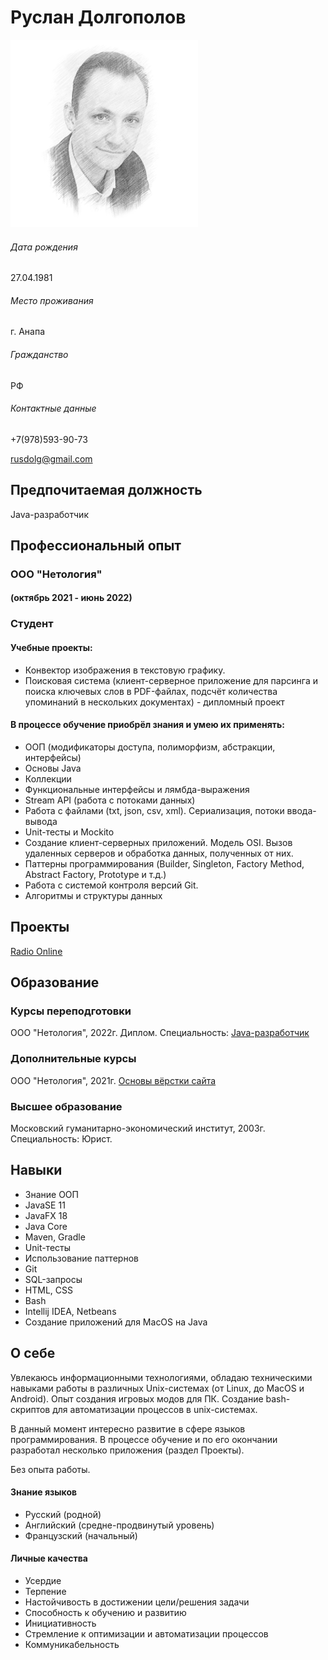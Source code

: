# Руслан Долгополов
![](img/me.png)
###### Дата рождения
27.04.1981
###### Место проживания
г. Анапа
###### Гражданство
РФ
###### Контактные данные
+7(978)593-90-73

rusdolg@gmail.com
## Предпочитаемая должность
Java-разработчик
## Профессиональный опыт
### ООО "Нетология" 
#### (октябрь 2021 - июнь 2022)
### Студент

#### Учебные проекты:
- Конвектор изображения в текстовую графику.
- Поисковая система (клиент-серверное приложение для парсинга и поиска ключевых слов в PDF-файлах, подсчёт количества упоминаний в нескольких
документах) - дипломный проект
#### В процессе обучение приобрёл знания и умею их применять:
- ООП (модификаторы доступа, полиморфизм, абстракции, интерфейсы)
- Основы Java
- Коллекции 
- Функциональные интерфейсы и лямбда-выражения
- Stream API (работа с потоками данных)
- Работа с файлами (txt, json, csv, xml). Сериализация, потоки ввода-вывода
- Unit-тесты и Mockito
- Создание клиент-серверных приложений. Модель OSI. Вызов удаленных серверов и обработка данных, полученных от них.
- Паттерны программирования (Builder, Singleton, Factory Method, Abstract Factory, Prototype и т.д.)
- Работа с системой контроля версий Git. 
- Алгоритмы и структуры данных
## Проекты
[Radio Online](https://github.com/RusMansur/RadioOnline)
## Образование
### Курсы переподготовки
ООО "Нетология", 2022г. Диплом. Специальность: [Java-разработчик](docs/JavaDeveloper.jpg)
### Дополнительные курсы
ООО "Нетология", 2021г. [Основы вёрстки сайта](docs/HTMLBasic.pdf) 
### Высшее образование
Московский гуманитарно-экономический институт, 2003г. Специальность: Юрист.

## Навыки
+ Знание ООП
+ JavaSE 11
+ JavaFX 18
+ Java Core
+ Maven, Gradle
+ Unit-тесты
+ Использование паттернов
+ Git
+ SQL-запросы
+ HTML, CSS
+ Bash
+ Intellij IDEA, Netbeans
+ Создание приложений для MacOS на Java

## О себе
Увлекаюсь информационными технологиями, обладаю техническими навыками работы в различных Unix-системах (от Linux, до MacOS и Android). Опыт создания игровых модов для ПК. Создание bash-скриптов для автоматизации процессов в unix-системах. 

В данный момент интересно развитие в сфере языков программирования.
В процессе обучение и по его окончании разработал несколько приложения (раздел Проекты).

Без опыта работы.
#### Знание языков
+ Русский (родной)
+ Английский (средне-продвинутый уровень)
+ Французский (начальный)
#### Личные качества
+ Усердие
+ Терпение
+ Настойчивость в достижении цели/решения задачи
+ Способность к обучению и развитию
+ Инициативность
+ Стремление к оптимизации и автоматизации процессов
+ Коммуникабельность
